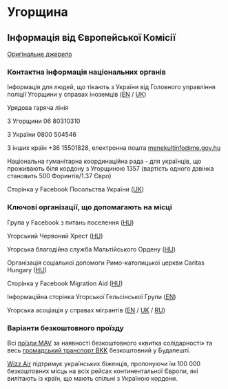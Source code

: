 # Угорщина

## Інформація від Європейської Комісії

[Оригінальне джерело](https://ec.europa.eu/info/strategy/priorities-2019-2024/stronger-europe-world/eu-solidarity-ukraine/eu-assistance-ukraine/information-people-fleeing-war-ukraine_uk)

### Контактна інформація національних органів

Інформація для людей, що тікають з України від Головного управління поліції Угорщини у справах іноземців ([EN](http://www.bmbah.hu/index.php?option=com_k2&view=item&id=1735:national-directorate-general-for-aliens-policing-information-for-people-fleeing-ukraine&Itemid=2108&lang=en) / [UK](http://www.bmbah.hu/index.php?option=com_k2&view=item&id=1737:2022-03-04-12-27-31&Itemid=2109&lang=en))

Урядова гаряча лінія

З Угорщини 06 80310310

З України 0800 504546

З інших країн +36 15501828, електронна пошта menekultinfo@me.gov.hu

Національна гуманітарна координаційна рада - для українців, що проживають біля кордону з Угорщиною 1357 (вартість одного дзвінка становить 500 Форинтів/1.37 Євро)

Сторінка у Facebook Посольства України ([UK](https://www.facebook.com/ukran.nagykovetseg.magyarorszag/))

### Ключові організації, що допомагають на місці

Група у Facebook з питань поселення ([HU](https://www.facebook.com/groups/994143548136400/?ref=share))

Угорський Червоний Хрест ([HU](https://voroskereszt.hu/))

Угорська благодійна служба Мальтійського Ордену ([HU](https://adomanyozz.hu/))

Організація соціальної допомоги Римо-католицької церкви Caritas Hungary ([HU](https://www.karitasz.hu/))

Сторінка у Facebook Migration Aid ([HU](https://www.facebook.com/migrationaid.org))

Інформаційна сторінка Угорської Гельсінської Групи ([EN](https://helsinki.hu/wp-content/uploads/2022/03/Helsinki_Ukrajna_Tajekoztato_2022_03_09_EN.pdf))

Угорська асоціація у справах мігрантів ([EN](https://menedek.hu/en/news/what-will-happen-people-fleeing-ukraine-last-update-09032022) / [UK](https://menedek.hu/en/news/what-will-happen-people-fleeing-ukraine-last-update-09032022#Ukrainian) / [RU](https://menedek.hu/en/news/what-will-happen-people-fleeing-ukraine-last-update-09032022#Russian))

### Варіанти безкоштовного проїзду

Всі [поїзди MAV](https://www.mavcsoport.hu/en/mav-start/international-travels/travel-ukraine-hungary) за наявності безкоштовного «квитка солідарності» та весь [громадський транспорт BKK](https://bkk.hu/hirek/2022/03/ingyen-utazhatnak-az-ukrajnai-menekultek-a-bkk-jaratain.7378/) безкоштовний у Будапешті.

[Wizz Air](https://wizzair.com/#/rescue) підтримує українських біженців, пропонуючи їм 100 000 безкоштовних місць на всіх рейсах континентальної Європи, які вилітають із країн, що мають спільні з Україною кордони.
